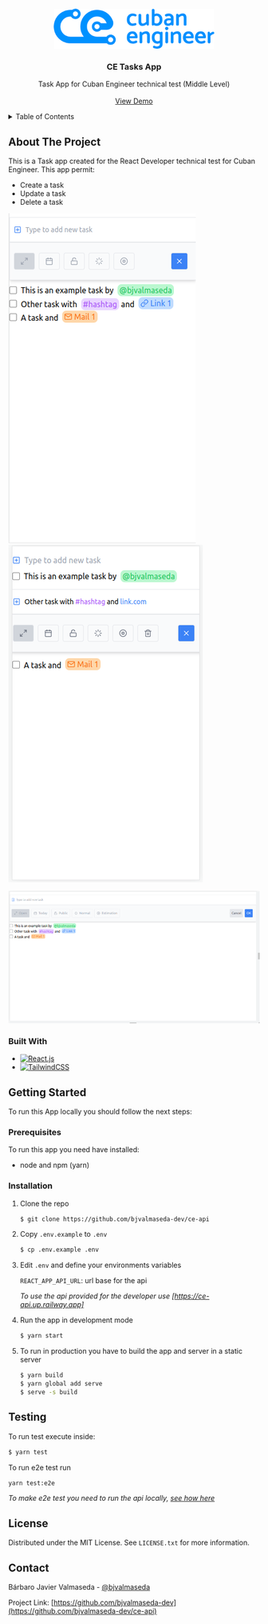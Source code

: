 <!-- PROJECT LOGO -->
<br />
<div align="center">
  <a href="https://ce-todo-vercel.app">
    <img src="docs/ce_logo.png" alt="Logo" height="80">
  </a>

  <h3 align="center">CE Tasks App</h3>

  <p align="center">
    Task App for Cuban Engineer technical test (Middle Level)
    <br /> 
    <br />
    <a href="https://ce-todo-vercel.app">View Demo</a>   
  </p>
</div>



<!-- TABLE OF CONTENTS -->
<details>
  <summary>Table of Contents</summary>
  <ol>
    <li>
      <a href="#about-the-project">About The Project</a>
      <ul>
        <li><a href="#built-with">Built With</a></li>
      </ul>
    </li>
    <li>
      <a href="#getting-started">Getting Started</a>
      <ul>
        <li><a href="#prerequisites">Prerequisites</a></li>
        <li><a href="#installation">Installation</a></li>
      </ul>
    </li>
    <li><a href="#testing">Testing</a></li>
    <li><a href="#license">License</a></li>
    <li><a href="#contact">Contact</a></li>
  </ol>
</details>



<!-- ABOUT THE PROJECT -->
## About The Project

This is a Task app created for the React Developer technical test for Cuban Engineer. This app permit: 

* Create a task
* Update a task
* Delete a task

[![Mobile view][mobile]](https://ce-todo-vercel.app)
[![Mobile editing view][mobile-editing]](https://ce-todo-vercel.app)

[![Desktop view][desktop]](https://ce-todo-vercel.app)


### Built With

* [![React.js][reactjs]][reactjs-url]
* [![TailwindCSS][tailwindcss]][tailwindcss-url]



<!-- GETTING STARTED -->
## Getting Started

To run this App locally you should follow the next steps:

### Prerequisites

To run this app you need have installed:
* node and npm (yarn)


### Installation

1. Clone the repo
   ```sh
   $ git clone https://github.com/bjvalmaseda-dev/ce-api
   ```
2. Copy `.env.example` to `.env`
    ```sh
    $ cp .env.example .env
    ```
3. Edit `.env` and define your environments variables  

    `REACT_APP_API_URL`: url base for the api
  
    *To use the api provided for the developer use [https://ce-api.up.railway.app]*
4. Run the app in development mode
   ```sh
   $ yarn start
   ```
5. To run in production you have to build the app and server in a static server
   ```sh
   $ yarn build
   $ yarn global add serve
   $ serve -s build
   ``` 



## Testing

To run test execute inside:
  ```sh
  $ yarn test
  ```
To run e2e test run
  ```sh
  yarn test:e2e
  ```
  *To make e2e test you need to run the api locally, [see how here][api-github-url]*


<!-- LICENSE -->
## License

Distributed under the MIT License. See `LICENSE.txt` for more information.


<!-- CONTACT -->
## Contact

Bárbaro Javier Valmaseda - [@bjvalmaseda](https://twitter.com/bjvalmaseda)

Project Link: [https://github.com/bjvalmaseda-dev](https://github.com/bjvalmaseda-dev/ce-api)



<!-- MARKDOWN LINKS & IMAGES -->

<!-- BADGES -->
[reactjs]: https://img.shields.io/badge/React-20232A?style=for-the-badge&logo=react&logoColor=61DAFB
[tailwindcss]: https://img.shields.io/badge/TailwindCSS-0F172A?style=for-the-badge&logo=tailwindcss&logoColor=06B6D4  


<!-- IMAGES -->
[logo]: docs/ce_logo.png
[mobile]: docs/mobile.png
[mobile-editing]: docs/mobile-editing.png
[desktop]: docs/desktop.png

<!-- LINKS -->
[docker-url]: https://www.docker.com/
[express-url]: https://expressjs.com/
[node-url]: https://nodejs.org/
[api-github-url]: http://github.com/bjvalmaseda-dev/ce-api
[reactjs-url]: https://reactjs.org/
[tailwindcss-url]: https://tailwindcss.com/
